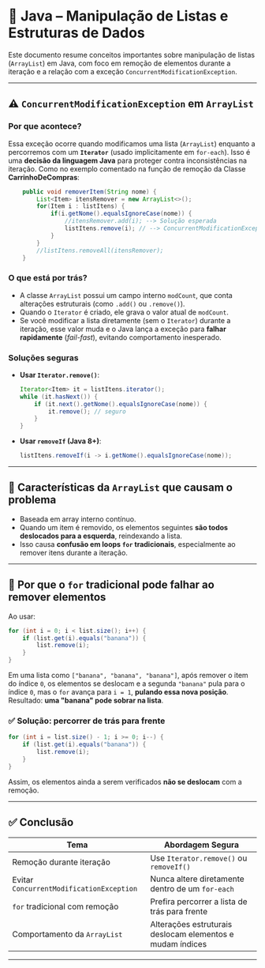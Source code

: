 # 🧾 Java – Manipulação de Listas e Estruturas de Dados

Este documento resume conceitos importantes sobre manipulação de listas (`ArrayList`) em Java, com foco em remoção de elementos durante a iteração e a relação com a exceção `ConcurrentModificationException`.

---

## ⚠️ `ConcurrentModificationException` em `ArrayList`

### Por que acontece?

Essa exceção ocorre quando modificamos uma lista (`ArrayList`) enquanto a percorremos com um **`Iterator`** (usado implicitamente em `for-each`). Isso é uma **decisão da linguagem Java** para proteger contra inconsistências na iteração. Como no exemplo comentado na função de remoção da Classe **CarrinhoDeCompras**:
```java
    public void removerItem(String nome) {
        List<Item> itensRemover = new ArrayList<>();
        for(Item i : listItens) {
            if(i.getNome().equalsIgnoreCase(nome)) {
                //itensRemover.add(i); --> Solução esperada
                listItens.remove(i); // --> ConcurrentModificationException
            }
        }
        //listItens.removeAll(itensRemover);
    }

```

### O que está por trás?

- A classe `ArrayList` possui um campo interno `modCount`, que conta alterações estruturais (como `.add()` ou `.remove()`).
- Quando o `Iterator` é criado, ele grava o valor atual de `modCount`.
- Se você modificar a lista diretamente (sem o `Iterator`) durante a iteração, esse valor muda e o Java lança a exceção para **falhar rapidamente** (*fail-fast*), evitando comportamento inesperado.

### Soluções seguras

- **Usar `Iterator.remove()`**:
  ```java
  Iterator<Item> it = listItens.iterator();
  while (it.hasNext()) {
      if (it.next().getNome().equalsIgnoreCase(nome)) {
          it.remove(); // seguro
      }
  }
  ```

- **Usar `removeIf` (Java 8+)**:
  ```java
  listItens.removeIf(i -> i.getNome().equalsIgnoreCase(nome));
  ```

---

## 🧠 Características da `ArrayList` que causam o problema

- Baseada em array interno contínuo.
- Quando um item é removido, os elementos seguintes **são todos deslocados para a esquerda**, reindexando a lista.
- Isso causa **confusão em loops `for` tradicionais**, especialmente ao remover itens durante a iteração.

---

## 🧪 Por que o `for` tradicional pode falhar ao remover elementos

Ao usar:

```java
for (int i = 0; i < list.size(); i++) {
    if (list.get(i).equals("banana")) {
        list.remove(i);
    }
}
```

Em uma lista como `["banana", "banana", "banana"]`, após remover o item do índice `0`, os elementos se deslocam e a segunda `"banana"` pula para o índice `0`, mas o `for` avança para `i = 1`, **pulando essa nova posição**. Resultado: **uma "banana" pode sobrar na lista**.

### ✅ Solução: percorrer de trás para frente

```java
for (int i = list.size() - 1; i >= 0; i--) {
    if (list.get(i).equals("banana")) {
        list.remove(i);
    }
}
```

Assim, os elementos ainda a serem verificados **não se deslocam** com a remoção.

---

## ✅ Conclusão

| Tema                          | Abordagem Segura                                   |
|------------------------------|-----------------------------------------------------|
| Remoção durante iteração     | Use `Iterator.remove()` ou `removeIf()`             |
| Evitar `ConcurrentModificationException` | Nunca altere diretamente dentro de um `for-each` |
| `for` tradicional com remoção | Prefira percorrer a lista de trás para frente      |
| Comportamento da `ArrayList` | Alterações estruturais deslocam elementos e mudam índices |

---

